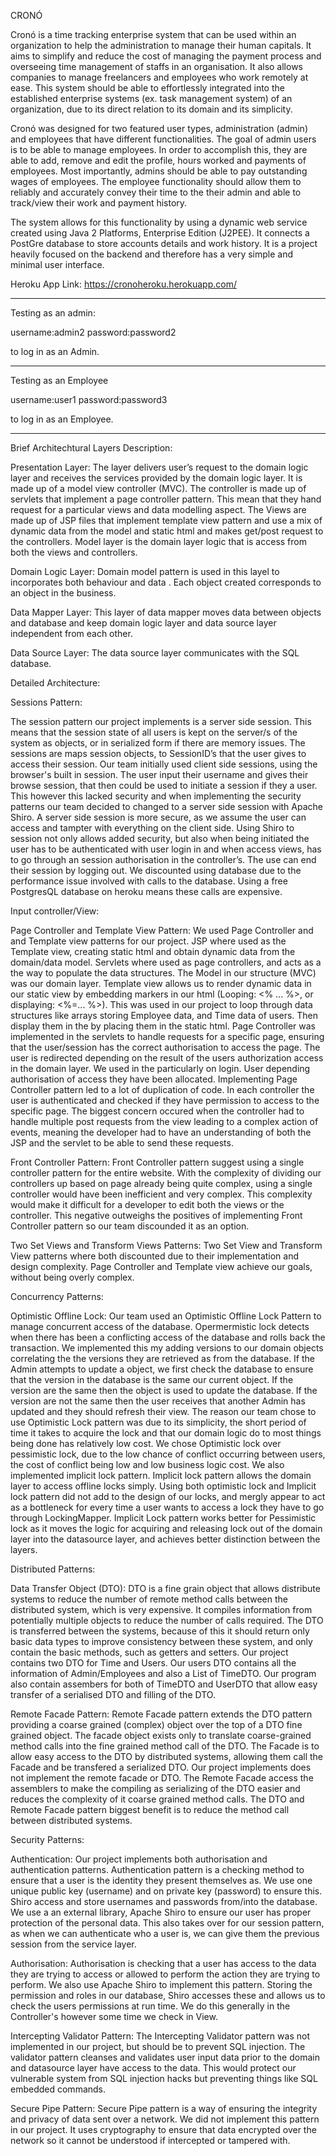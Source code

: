 CRONÓ

Cronó is a time tracking enterprise system that can be used within an organization to help the administration to manage their human capitals. It aims to simplify and reduce the cost of managing the payment process and overseeing time management of staffs in an organisation. It also allows companies to manage freelancers and employees who work remotely at ease. This system should be able to effortlessly integrated into the established enterprise systems (ex. task management system) of an organization, due to its direct relation to its domain and its simplicity.

Cronó was designed for two featured user types, administration (admin) and employees that have different functionalities. The goal of admin users is to be able to manage employees. In order to accomplish this, they are able to add, remove and edit the profile, hours worked and payments of employees. Most importantly, admins should be able to pay outstanding wages of employees. The employee functionality should allow them to reliably and accurately convey their time to the their admin and able to track/view their work and payment history.

The system allows for this functionality by using a dynamic web service created using Java 2 Platforms, Enterprise Edition (J2PEE). It connects a PostGre database to store accounts details and work history. It is a project heavily focused on the backend and therefore has a very simple and minimal user interface.  

Heroku App Link:
https://cronoheroku.herokuapp.com/

--------------------------------------------

Testing as an admin:

username:admin2
password:password2

to log in as an Admin.

--------------------------------------------

Testing as an Employee

username:user1
password:password3

to log in as an Employee.

--------------------------------------------

Brief Architechtural Layers Description:

Presentation Layer:
The layer delivers user’s request to the domain logic layer and receives the services provided by the domain logic layer. It is made up of a model view controller (MVC). The controller is made up of servlets that implement a page controller pattern. This mean that they hand request for a particular views and data modelling aspect. The Views are made up of JSP files that implement template view pattern and use a mix of dynamic data from the model and static html and makes get/post request to the controllers. Model layer is the domain layer logic that is access from both the views and controllers. 

Domain Logic Layer:
Domain model pattern is used in this layel to incorporates both behaviour and data . Each object created corresponds to an object in the business. 

Data Mapper Layer:
This layer of data mapper moves data between objects and database and keep domain logic layer and data source layer independent from each other.

Data Source Layer:
The data source layer communicates with the SQL database.


Detailed Architecture:

Sessions Pattern:

The session pattern our project implements is a server side session. This means that the session state of all users is kept on the server/s of the system as objects, or in serialized form if there are memory issues. The sessions are maps session objects, to SessionID’s that the user gives to access their session.
 Our team initially used client side sessions, using the browser's built in session. The user input their username and gives their browse session, that then could be used to initiate a session if they a user. This however this lacked security and when implementing the security patterns our team decided to changed to a server side session with Apache Shiro.  A server side session is more secure, as we assume the user can access and tampter with everything on the client side. Using Shiro to session not only allows added security, but also when being initiated the user has to be authenticated with user login in and when access views, has to go through an session authorisation in the controller’s. The use can end their session by logging out.
We discounted using database due to the performance issue involved with calls to the database. Using a free PostgresQL database on heroku means these calls are expensive.

Input controller/View:

Page Controller and Template View Pattern:
We used Page Controller and and Template view patterns for our project. JSP where used as the Template view, creating static html and obtain dynamic data from the domain/data model. Servlets where used as page controllers, and acts as a the way to populate the data structures. The Model in our structure (MVC) was our domain layer. 
Template view allows us to render dynamic data in our static view by embedding markers in our html (Looping: <% ... %>, or displaying: <%=... %>). This was used in our project to loop through data structures like arrays storing Employee data, and Time data of users. Then display them in the by placing them in the static html.
Page Controller was implemented in the servlets to handle requests for a specific page, ensuring that the user/session has the correct authorisation to access the page. The user is redirected depending on the result of the users authorization access in the domain layer. We used in the particularly on login. User depending authorisation of access they have been allocated.
Implementing Page Controller pattern led to a lot of duplication of code. In each controller the user is authenticated and checked if they have permission to access to the specific page. The biggest concern occured when the controller had to handle multiple post requests from the view leading to a complex action of events, meaning the developer had to have an understanding of both the JSP and the servlet to be able to send these requests.

Front Controller Pattern:
Front Controller pattern suggest using a single controller pattern for the entire website. With the complexity of dividing our controllers up based on page already being quite complex, using a single controller would have been inefficient and very complex. This complexity would make it difficult for a developer to edit both the views or the controller. This negative outweighs the positives of implementing Front Controller pattern so our team discounded it as an option.

Two Set Views and Transform Views Patterns:
Two Set View and Transform View patterns where both discounted due to their implementation and design complexity. Page Controller and Template view achieve our goals, without being overly complex.


Concurrency Patterns:

Optimistic Offline Lock:
Our team used an Optimistic Offline Lock Pattern to manage concurrent access of the database. Opermermistic lock detects when there has been a conflicting access of the database and rolls back the transaction. 
We implemented this my adding versions to our domain objects correlating the the versions they are retrieved as from the database. If the Admin attempts to update a object, we first check the database to ensure that the version in the database is the same our current object. If the version are the same then the object is used to update the database. If the version are not the same then the user receives that another Admin has updated and they should refresh their view.
The reason our team chose to use Optimistic Lock pattern was due to its simplicity, the short period of time it takes to acquire the lock and that our domain logic do to most things being done has relatively low cost. 
We chose Optimistic lock over pessimistic lock, due to the low chance of conflict occurring between users, the cost of conflict being low and low business logic cost.
We also implemented implicit lock pattern. Implicit lock pattern allows the domain layer to access offline locks simply. Using both optimistic lock and Implicit lock pattern did not add to the design of our locks, and mergly appear to act as a bottleneck for every time a user wants to access a lock they have to go through LockingMapper. Implicit Lock pattern works better for Pessimistic lock as it moves the logic for acquiring and releasing lock out of the domain layer into the datasource layer, and achieves better distinction between the layers.


Distributed Patterns:

Data Transfer Object (DTO):
DTO is a fine grain object that allows distribute systems to reduce the number of remote method calls between the distributed system, which is very expensive. It compiles information from potentially multiple objects to reduce the number of calls required. The DTO is transferred between the systems, because of this it should return only basic data types to improve consistency between these system, and only contain the basic methods, such as getters and setters.
Our project contains two DTO for Time and Users. Our users DTO contains all the information of Admin/Employees and also a List of TimeDTO. Our program also contain assembers for both of TimeDTO and UserDTO that allow easy transfer of a serialised DTO and filling of the DTO.  

Remote Facade Pattern:
Remote Facade pattern extends the DTO pattern providing a coarse grained (complex) object over the top of a DTO fine grained object. The facade object exists only to translate coarse-grained method calls into the fine grained method call of the DTO. The Facade is to allow easy access to the DTO by distributed systems, allowing them call the Facade and be transfered a serialized DTO. 
Our project implements does not implement the remote facade or DTO. The Remote Facade access the assemblers to make the compiling as serializing of the DTO easier and reduces the complexity of it coarse grained method calls. 
The DTO and Remote Facade pattern biggest benefit is to reduce the method call between distributed systems. 


Security Patterns:

Authentication:
 Our project implements both authorisation and authentication patterns. Authentication pattern is a checking method to ensure that a user is the identity they present themselves as. We use one unique public key (username) and on private key (password) to ensure this. Shiro access and store usernames and passwords from/into the database. We use a an external library, Apache Shiro to ensure our user has proper protection of the personal data. This also takes over for our session pattern, as when we can authenticate who a user is, we can give them the previous session from the service layer. 

Authorisation:
Authorisation is checking that a user has access to the data they are trying to access or allowed to perform the action they are trying to perform. We  also use Apache Shiro to implement this pattern. Storing the permission and roles in our database, Shiro accesses these and allows us to check the users permissions at run time. We do this generally in the Controller's however some time we check in View.

Intercepting Validator Pattern:
The Intercepting Validator pattern was not implemented in our project, but should be to prevent SQL injection. The validator pattern cleanses and validates user input data prior to the domain and datasource layer have access to the data. This would protect our vulnerable system from SQL injection hacks but preventing things like SQL embedded commands. 

Secure Pipe Pattern:
Secure Pipe pattern is a way of ensuring the integrity and privacy of data sent over a network. We did not implement this pattern in our project. It uses cryptography to ensure that data encrypted over the network so it cannot be understood if intercepted or tampered with.







